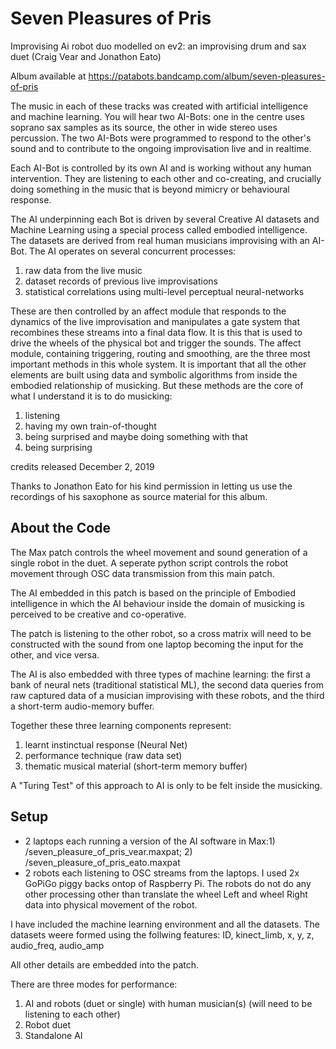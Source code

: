 # Seven Pleasures of Pris
Improvising Ai robot duo modelled on ev2: an improvising drum and sax duet (Craig Vear and Jonathon Eato)

Album available at https://patabots.bandcamp.com/album/seven-pleasures-of-pris

The music in each of these tracks was created with artificial intelligence and machine learning. You will hear two AI-Bots: one in the centre uses soprano sax samples as its source, the other in wide stereo uses percussion. The two AI-Bots were programmed to respond to the other's sound and to contribute to the ongoing improvisation live and in realtime. 

Each AI-Bot is controlled by its own AI and is working without any human intervention. They are listening to each other and co-creating, and crucially doing something in the music that is beyond mimicry or behavioural response. 

The AI underpinning each Bot is driven by several Creative AI datasets and Machine Learning using a special process called embodied intelligence. The datasets are derived from real human musicians improvising with an AI-Bot. The AI operates on several concurrent processes: 
1) raw data from the live music 
2) dataset records of previous live improvisations 
3) statistical correlations using multi-level perceptual neural-networks 

These are then controlled by an affect module that responds to the dynamics of the live improvisation and manipulates a gate system that recombines these streams into a final data flow. It is this that is used to drive the wheels of the physical bot and trigger the sounds. The affect module, containing triggering, routing and smoothing, are the three most important methods in this whole system. It is important that all the other elements are built using data and symbolic algorithms from inside the embodied relationship of musicking. But these methods are the core of what I understand it is to do musicking:
1) listening
2) having my own train-of-thought
3) being surprised and maybe doing something with that
4) being surprising

credits
released December 2, 2019 

Thanks to Jonathon Eato for his kind permission in letting us use the recordings of his saxophone as source material for this album.

## About the Code

The Max patch controls the wheel movement and sound generation of a single robot in the duet. A seperate python script controls the robot movement through OSC data transmission from this main patch.

The AI embedded in this patch is based on the principle of Embodied intelligence in which the AI behaviour inside the domain of musicking is perceived to be creative and co-operative.

The patch is listening to the other robot, so a cross matrix will need to be constructed with the sound from one laptop becoming the input for the other, and vice versa.

The AI is also embedded with three types of machine learning: the first a bank of neural nets (traditional statistical ML), the second data queries from raw captured data of a musician improvising with these robots,  and the third a short-term audio-memory buffer.

Together these three learning components represent:
1) learnt instinctual response (Neural Net)
2) performance technique (raw data set)
3) thematic musical material (short-term memory buffer)

A "Turing Test" of this approach to AI is only to be felt inside the musicking.


## Setup
* 2 laptops each running a version of the AI software in Max:1) /seven_pleasure_of_pris_vear.maxpat; 2) /seven_pleasure_of_pris_eato.maxpat
* 2 robots each listening to OSC streams from the laptops. I used 2x GoPiGo piggy backs ontop of Raspberry Pi. The robots do not do any other processing other than translate the wheel Left and wheel Right data into physical movement of the robot.

I have included the machine learning environment and all the datasets. The datasets weere formed using the follwing features: ID, kinect_limb, x, y, z, audio_freq, audio_amp

All other details are embedded into the patch.

There are three modes for performance:
1) AI and robots (duet or single) with human musician(s) (will need to be listening to each other)
2) Robot duet
3) Standalone AI
